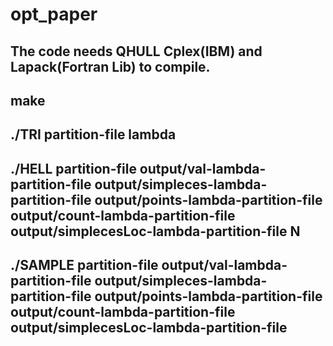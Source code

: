 opt_paper
=========
The code needs QHULL Cplex(IBM) and Lapack(Fortran Lib) to compile.
------------------
make
------------------
./TRI partition-file lambda<br />
------------------
./HELL partition-file output/val-lambda-partition-file output/simpleces-lambda-partition-file output/points-lambda-partition-file output/count-lambda-partition-file output/simplecesLoc-lambda-partition-file N<br />
------------------
./SAMPLE partition-file output/val-lambda-partition-file output/simpleces-lambda-partition-file output/points-lambda-partition-file output/count-lambda-partition-file output/simplecesLoc-lambda-partition-file<br />
------------------


